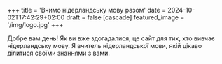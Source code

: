 +++
title = 'Вчимо нідерландську мову разом'
date = 2024-10-02T17:42:29+02:00
draft = false
[cascade]
featured_image = '/img/logo.jpg'
+++

Добре вам день! Як ви вже здогадалися, це сайт для тих, хто вивчає нідерландську мову.
Я вчитель нідерландської мови, якій цікаво ділитися своїми знаннями з вами.